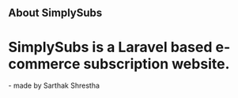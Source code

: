 ## About SimplySubs

<h1>SimplySubs is a Laravel based e-commerce subscription website.</h1>
<p> - made by Sarthak Shrestha </p>
